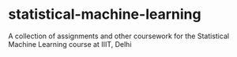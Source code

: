 # statistical-machine-learning
A collection of assignments and other coursework for the Statistical Machine Learning course at IIIT, Delhi

